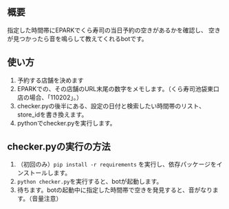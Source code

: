 ## 概要
指定した時間帯にEPARKでくら寿司の当日予約の空きがあるかを確認し、
空きが見つかったら音を鳴らして教えてくれるbotです。

## 使い方
1. 予約する店舗を決めます
1. EPARKでの、その店舗のURL末尾の数字をメモします。（くら寿司池袋東口店の場合、「110202」。）
1. checker.pyの後半にある、設定の日付と検索したい時間帯のリスト、store_idを書き換えます。
1. pythonでchecker.pyを実行します。

## checker.pyの実行の方法
1. （初回のみ）`pip install -r requirements` を実行し、依存パッケージをインストールします。
1. `python checker.py`を実行すると、botが起動します。
1. 待ちます。botの起動中に指定した時間帯で空きを発見すると、音がなります。（音量注意）